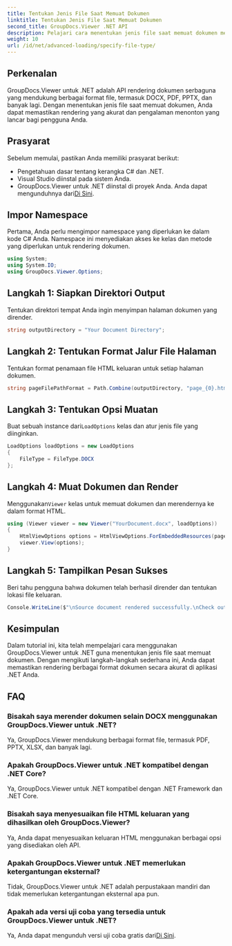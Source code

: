 ```yaml
---
title: Tentukan Jenis File Saat Memuat Dokumen
linktitle: Tentukan Jenis File Saat Memuat Dokumen
second_title: GroupDocs.Viewer .NET API
description: Pelajari cara menentukan jenis file saat memuat dokumen menggunakan GroupDocs.Viewer untuk .NET. Render berbagai format secara akurat di aplikasi .NET Anda.
weight: 10
url: /id/net/advanced-loading/specify-file-type/
---
```

## Perkenalan
GroupDocs.Viewer untuk .NET adalah API rendering dokumen serbaguna yang mendukung berbagai format file, termasuk DOCX, PDF, PPTX, dan banyak lagi. Dengan menentukan jenis file saat memuat dokumen, Anda dapat memastikan rendering yang akurat dan pengalaman menonton yang lancar bagi pengguna Anda.
## Prasyarat
Sebelum memulai, pastikan Anda memiliki prasyarat berikut:
- Pengetahuan dasar tentang kerangka C# dan .NET.
- Visual Studio diinstal pada sistem Anda.
- GroupDocs.Viewer untuk .NET diinstal di proyek Anda. Anda dapat mengunduhnya dari[Di Sini](https://releases.groupdocs.com/viewer/net/).
##
## Impor Namespace
Pertama, Anda perlu mengimpor namespace yang diperlukan ke dalam kode C# Anda. Namespace ini menyediakan akses ke kelas dan metode yang diperlukan untuk rendering dokumen.
```csharp
using System;
using System.IO;
using GroupDocs.Viewer.Options;
```
## Langkah 1: Siapkan Direktori Output
Tentukan direktori tempat Anda ingin menyimpan halaman dokumen yang dirender.
```csharp
string outputDirectory = "Your Document Directory";
```
## Langkah 2: Tentukan Format Jalur File Halaman
Tentukan format penamaan file HTML keluaran untuk setiap halaman dokumen.
```csharp
string pageFilePathFormat = Path.Combine(outputDirectory, "page_{0}.html");
```
## Langkah 3: Tentukan Opsi Muatan
 Buat sebuah instance dari`LoadOptions` kelas dan atur jenis file yang diinginkan.
```csharp
LoadOptions loadOptions = new LoadOptions
{
    FileType = FileType.DOCX
};
```
## Langkah 4: Muat Dokumen dan Render
 Menggunakan`Viewer` kelas untuk memuat dokumen dan merendernya ke dalam format HTML.
```csharp
using (Viewer viewer = new Viewer("YourDocument.docx", loadOptions))
{
    HtmlViewOptions options = HtmlViewOptions.ForEmbeddedResources(pageFilePathFormat);
    viewer.View(options);
}
```
## Langkah 5: Tampilkan Pesan Sukses
Beri tahu pengguna bahwa dokumen telah berhasil dirender dan tentukan lokasi file keluaran.
```csharp
Console.WriteLine($"\nSource document rendered successfully.\nCheck output in {outputDirectory}.");
```

## Kesimpulan
Dalam tutorial ini, kita telah mempelajari cara menggunakan GroupDocs.Viewer untuk .NET guna menentukan jenis file saat memuat dokumen. Dengan mengikuti langkah-langkah sederhana ini, Anda dapat memastikan rendering berbagai format dokumen secara akurat di aplikasi .NET Anda.
## FAQ
### Bisakah saya merender dokumen selain DOCX menggunakan GroupDocs.Viewer untuk .NET?
Ya, GroupDocs.Viewer mendukung berbagai format file, termasuk PDF, PPTX, XLSX, dan banyak lagi.
### Apakah GroupDocs.Viewer untuk .NET kompatibel dengan .NET Core?
Ya, GroupDocs.Viewer untuk .NET kompatibel dengan .NET Framework dan .NET Core.
### Bisakah saya menyesuaikan file HTML keluaran yang dihasilkan oleh GroupDocs.Viewer?
Ya, Anda dapat menyesuaikan keluaran HTML menggunakan berbagai opsi yang disediakan oleh API.
### Apakah GroupDocs.Viewer untuk .NET memerlukan ketergantungan eksternal?
Tidak, GroupDocs.Viewer untuk .NET adalah perpustakaan mandiri dan tidak memerlukan ketergantungan eksternal apa pun.
### Apakah ada versi uji coba yang tersedia untuk GroupDocs.Viewer untuk .NET?
Ya, Anda dapat mengunduh versi uji coba gratis dari[Di Sini](https://releases.groupdocs.com/viewer/net/).
